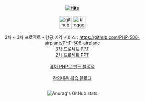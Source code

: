 #### <div align=center>[![Hits](https://hits.seeyoufarm.com/api/count/incr/badge.svg?url=https%3A%2F%2Fgithub.com%2FLDH1103&count_bg=%23A2DBEE&title_bg=%23EEA8CC&icon=github.svg&icon_color=%23E7E7E7&title=Hits&edge_flat=false)](https://hits.seeyoufarm.com)
</div>
<div align=center>

[<img src='https://cdn.jsdelivr.net/npm/simple-icons@3.0.1/icons/github.svg' alt='github' height='40'>](https://github.com/LDH1103)
[<img src='https://cdn.jsdelivr.net/npm/simple-icons@3.0.1/icons/blogger.svg' alt='blogger' height='40'>](https://ldh1123.tistory.com/)  

2차 ~ 3차 프로젝트 - 항공 예약 서비스 : https://github.com/PHP-506-airplane/PHP-506-airplane
<br>
<a href="bit.ly/3KfqUAM">3차 프로젝트 PPT</a>
<br>
<a href="bit.ly/44L9K6z">2차 프로젝트 PPT</a>
<br>
<br>
<a href="http://ldh1103.dothome.co.kr/blackjack.php">퓨어 PHP로 만든 블랙잭</a>
<br>
<br>
<a href="https://ldh1123.tistory.com/">강의내용 복습 블로그</a>
<br>
<br>

![Anurag's GitHub stats](https://github-readme-stats.vercel.app/api?username=LDH1103&show_icons=true&theme=dracula)

</div>

